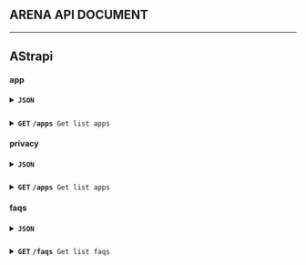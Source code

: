 ## ARENA API DOCUMENT

---

## AStrapi

#### app

<details>
<summary><code><b>JSON</b></code></summary>

#####

```
{
  "name": "", // string, required
  "uid": "", // string, required
  "url": "" // string, required
  "token": "" // string, required
}
```

</details>

#####

<details>
<summary><code><b>GET</b></code> <code><b>/apps</b> Get list apps</code></summary>

##### Endpoint

```
/apps?pagination[page]=1&pagination[pageSize]=20
```

##### Parameter

```
{
  "pagination": {
    "page": "1",
    "pageSize": "20"
  }
}
```

##### Response

```
{
  "data": [
    {
      "id": 4,
      "attributes": {
        "name": "Wishlist Compare",
        "uid": "wishlist",
        "url": "https://wl.arenacommerce.com",
        "createdAt": "2022-11-22T02:16:39.199Z",
        "updatedAt": "2022-11-22T02:58:28.581Z",
        "token": null
      }
    }
  ],
  "meta": {
    "pagination": {
      "page": 1,
      "pageSize": 20,
      "pageCount": 1,
      "total": 1
    }
  }
}
```

</details>

#### privacy

<details>
<summary><code><b>JSON</b></code></summary>

#####

```
{
  "name": "", // string, required
  "uid": "", // string, required
  "url": "" // string, required
  "token": "" // string, required
}
```

</details>

#####

<details>
<summary><code><b>GET</b></code> <code><b>/apps</b> Get list apps</code></summary>

##### Endpoint

```
/apps?pagination[page]=1&pagination[pageSize]=20
```

##### Parameter

```
{
  "pagination": {
    "page": "1",
    "pageSize": "20"
  }
}
```

##### Response

```
{
  "data": [
    {
      "id": 4,
      "attributes": {
        "name": "Wishlist Compare",
        "uid": "wishlist",
        "url": "https://wl.arenacommerce.com",
        "createdAt": "2022-11-22T02:16:39.199Z",
        "updatedAt": "2022-11-22T02:58:28.581Z",
        "token": null
      }
    }
  ],
  "meta": {
    "pagination": {
      "page": 1,
      "pageSize": 20,
      "pageCount": 1,
      "total": 1
    }
  }
}
```

</details>

#### faqs

<details>
<summary><code><b>JSON</b></code></summary>

#####

```
{
  "title": "", // string, required
  "body_html": "", // string
  "handle": "", // string, required
  "page": "", // string
  "top": 0 // number
}
```

</details>

#####

<details>
<summary><code><b>GET</b></code> <code><b>/faqs</b> Get list faqs</code></summary>

##### Endpoint

```
/faqs?filters[app][uid]=native-translate&sort=top:desc&pagination[page]=1&pagination[pageSize]=20
```

##### Parameter

```
{
  "filters":{
    "app":{
      "uid":"native-translate"
    }
  },
  "sort":"top:desc",
  "pagination":{
    "page":"1",
    "pageSize":"20"
  }
}
```

##### Response

```
{
  "data": [
    {
      "id": 35,
      "attributes": {
        "title": "How to activate Language Selector app embed",
        "body_html": "How to activate Language Selector app embed",
        "handle": "how-to-activate-language-selector-app-embed",
        "createdAt": "2023-06-08T10:35:12.985Z",
        "updatedAt": "2023-06-09T04:48:20.815Z",
        "page": "",
        "top": 0,
      }
    }
  ],
  "meta": {
    "pagination": {
      "page": 1,
      "pageSize": 20,
      "pageCount": 1,
      "total": 1
    }
  }
}
```

</details>
